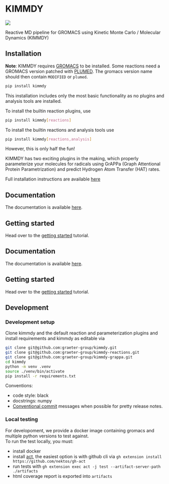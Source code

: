 # KIMMDY

[![](https://github.com/graeter-group/kimmdy/actions/workflows/test-release.yml/badge.svg)](https://github.com/graeter-group/kimmdy/actions/workflows/test-release.yml)

Reactive MD pipeline for GROMACS using Kinetic Monte Carlo / Molecular Dynamics (KIMMDY)

## Installation
**Note**: KIMMDY requires [GROMACS](https://www.gromacs.org/) to be installed.
Some reactions need a GROMACS version patched with [PLUMED](https://www.plumed.org/).
The gromacs version name should then contain `MODIFIED` or `plumed`.

```bash
pip install kimmdy
```

This installation includes only the most basic functionality as no plugins and analysis tools are installed.

To install the builtin reaction plugins, use

```bash
pip install kimmdy[reactions]
```

To install the builtin reactions and analysis tools use

```bash
pip install kimmdy[reactions,analysis]
```

However, this is only half the fun!

KIMMDY has two exciting plugins in the making, which properly parameterize your molecules
for radicals using GrAPPa (Graph Attentional Protein Parametrization) and predict
Hydrogen Atom Transfer (HAT) rates.

Full installation instructions are available [here](https://grater-group.github.io/kimmdy/guide/how-to/install-ml-plugins.html)

## Documentation

The documentation is available [here](https://grater-group.github.io/kimmdy/).

## Getting started

Head over to the [getting started](https://grater-group.github.io/kimmdy/guide/tutorials/getting-started.html) tutorial.

## Documentation

The documentation is available [here](https://graeter-group.github.io/kimmdy/).

## Getting started

Head over to the [getting started](https://graeter-group.github.io/kimmdy/guide/tutorials/getting-started.html) tutorial.

## Development

### Development setup

Clone kimmdy and the default reaction and parameterization plugins and install requirements and kimmdy as editable via

```bash
git clone git@github.com:graeter-group/kimmdy.git
git clone git@github.com:graeter-group/kimmdy-reactions.git
git clone git@github.com:graeter-group/kimmdy-grappa.git
cd kimmdy
python -m venv .venv
source ./venv/bin/activate
pip install -r requirements.txt
```

Conventions:

* code style: black
* docstrings: numpy
* [Conventional commit](https://www.conventionalcommits.org/en/v1.0.0/) messages when possible for pretty release notes.

### Local testing

For developoment, we provide a docker image containing gromacs and multiple python versions to test against.  
To run the test locally, you must:

- install docker
- install [act](https://github.com/nektos/act), the easiest option is with github cli via `gh extension install https://github.com/nektos/gh-act`
- run tests with `gh extension exec act -j test --artifact-server-path ./artifacts`
- html coverage report is exported into `artifacts`

